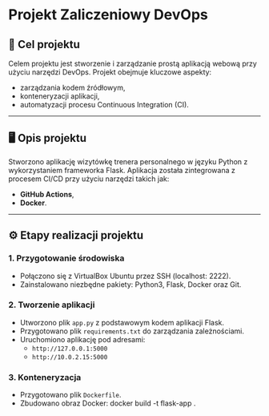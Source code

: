 # Projekt Zaliczeniowy DevOps

## 📜 Cel projektu
Celem projektu jest stworzenie i zarządzanie prostą aplikacją webową przy użyciu narzędzi DevOps. Projekt obejmuje kluczowe aspekty:
- zarządzania kodem źródłowym,
- konteneryzacji aplikacji,
- automatyzacji procesu Continuous Integration (CI).

---

## 🖥️ Opis projektu
Stworzono aplikację wizytówkę trenera personalnego w języku Python z wykorzystaniem frameworka Flask. Aplikacja została zintegrowana z procesem CI/CD przy użyciu narzędzi takich jak:
- **GitHub Actions**,
- **Docker**.

---

## ⚙️ Etapy realizacji projektu

### 1. Przygotowanie środowiska
- Połączono się z VirtualBox Ubuntu przez SSH (localhost: 2222).
- Zainstalowano niezbędne pakiety: Python3, Flask, Docker oraz Git.

### 2. Tworzenie aplikacji
- Utworzono plik `app.py` z podstawowym kodem aplikacji Flask.
- Przygotowano plik `requirements.txt` do zarządzania zależnościami.
- Uruchomiono aplikację pod adresami:
  - `http://127.0.0.1:5000`
  - `http://10.0.2.15:5000`

### 3. Konteneryzacja
- Przygotowano plik `Dockerfile`.
- Zbudowano obraz Docker:
  docker build -t flask-app .

